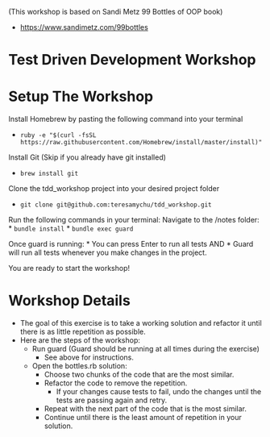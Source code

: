 (This workshop is based on Sandi Metz 99 Bottles of OOP book)
* https://www.sandimetz.com/99bottles

# Test Driven Development Workshop


# Setup The Workshop

Install Homebrew by pasting the following command into your terminal
* `ruby -e "$(curl -fsSL https://raw.githubusercontent.com/Homebrew/install/master/install)"`

Install Git
(Skip if you already have git installed)
* `brew install git`

Clone the tdd_workshop project into your desired project folder
* `git clone git@github.com:teresamychu/tdd_workshop.git`

Run the following commands in your terminal:
  Navigate to the /notes folder:
    * `bundle install`
    * `bundle exec guard`

Once guard is running:
    * You can press Enter to run all tests AND
    * Guard will run all tests whenever you make changes in the project.

You are ready to start the workshop!

# Workshop Details

* The goal of this exercise is to take a working solution and refactor it until there is as little repetition as possible.
* Here are the steps of the workshop:
    * Run guard (Guard should be running at all times during the exercise)
        * See above for instructions.
    * Open the bottles.rb solution:
        * Choose two chunks of the code that are the most similar.
        * Refactor the code to remove the repetition.
            * If your changes cause tests to fail, undo the changes until the tests are passing again and retry.
        * Repeat with the next part of the code that is the most similar.
        * Continue until there is the least amount of repetition in your solution.

